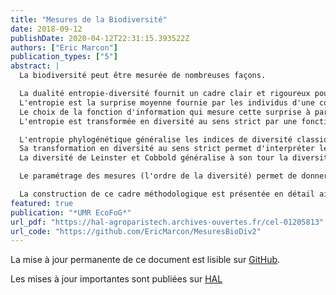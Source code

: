 ```yaml
---
title: "Mesures de la Biodiversité"
date: 2018-09-12
publishDate: 2020-04-12T22:31:15.393522Z
authors: ["Eric Marcon"]
publication_types: ["5"]
abstract: |
  La biodiversité peut être mesurée de nombreuses façons.

  La dualité entropie-diversité fournit un cadre clair et rigoureux pour le faire. 
  L'entropie est la surprise moyenne fournie par les individus d'une communauté.
  Le choix de la fonction d'information qui mesure cette surprise à partir des probabilités d'occurence des espèces (ou d'autres catégories) permet de définir les mesures de diversités neutres, fonctionnelles ou phylogénétique présentées ici. 
  L'entropie est transformée en diversité au sens strict par une fonction croissante (l'exponentielle déformée), ce qui simplifie son interprétation en tant que nombre équivalent d'espèces.

  L'entropie phylogénétique généralise les indices de diversité classique, intègre si nécessaire la distance entre espèces, peut être écomposée et corrigée des biais d'estimation.
  Sa transformation en diversité au sens strict permet d'interpréter les valeurs sous une forme unique : un nombre équivalent d'espèces et un nombre équivalent de communautés.
  La diversité de Leinster et Cobbold généralise à son tour la diversité phylogénétique et permet d'autres définitions de la distance entre espèces. 

  Le paramétrage des mesures (l'ordre de la diversité) permet de donner plus ou moins d'importance aux espèces rares et de tracer des profils de diversité. 

  La construction de ce cadre méthodologique est présentée en détail ainsi que plusieurs approches différentes, qui constituent l'état de l'art de la mesure de la biodiversité.
featured: true
publication: "*UMR EcoFoG*"
url_pdf: "https://hal-agroparistech.archives-ouvertes.fr/cel-01205813"
url_code: "https://github.com/EricMarcon/MesuresBioDiv2"
---
```


La mise à jour permanente de ce document est lisible sur [GitHub](https://EricMarcon.github.io/MesuresBioDiv2/).

Les mises à jour importantes sont publiées sur [HAL](https://hal-agroparistech.archives-ouvertes.fr/cel-01205813)

